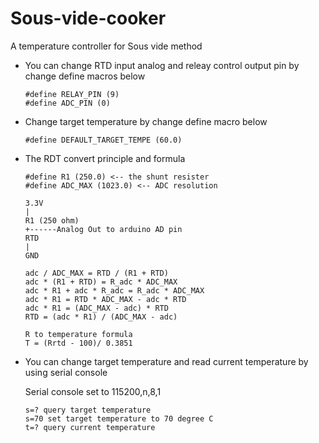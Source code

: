 # Sous-vide-cooker
A temperature controller for Sous vide method


- You can change RTD input analog and releay control output pin by change define macros below

	```
 	#define RELAY_PIN (9)
 	#define ADC_PIN (0)
	```
- Change target temperature by change define macro below 

	```
	#define DEFAULT_TARGET_TEMPE (60.0)
	```
- The RDT convert principle and formula

	```
 	#define R1 (250.0) <-- the shunt resister
 	#define ADC_MAX (1023.0) <-- ADC resolution
	
	3.3V
	|
	R1 (250 ohm)
	+------Analog Out to arduino AD pin
	RTD
	|
	GND

	adc / ADC_MAX = RTD / (R1 + RTD)
	adc * (R1 + RTD) = R_adc * ADC_MAX
	adc * R1 + adc * R_adc = R_adc * ADC_MAX
	adc * R1 = RTD * ADC_MAX - adc * RTD
	adc * R1 = (ADC_MAX - adc) * RTD
	RTD = (adc * R1) / (ADC_MAX - adc)

	R to temperature formula
	T = (Rrtd - 100)/ 0.3851
	```
- You can change target temperature and read current temperature by using serial console

	Serial console set to 115200,n,8,1
	
	```
	s=? query target temperature
	s=70 set target temperature to 70 degree C	
	t=? query current temperature
	```
